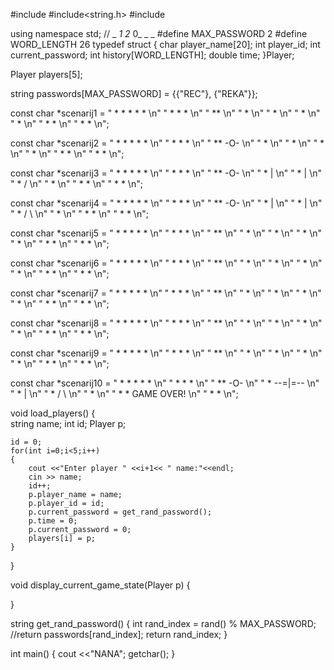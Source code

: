 #include<iostream>
#include<string.h>
#include<cstdlib>

using namespace std;
// _ _1 2_ 0_ _ _
#define  MAX_PASSWORD 2
#define WORD_LENGTH 26
typedef struct
{
	char player_name[20];
	int player_id;
	int current_password;
	int history[WORD_LENGTH];
	double time;
}Player;

Player players[5];

string passwords[MAX_PASSWORD] = {{"REC"}, {"REKA"}};

const char *scenarij1 = 
 "       *  * * * *     \n"
 "       * *      *     \n"
 "       **             \n"
 "       *              \n"
 "       *              \n"
 "       *              \n"
 "       *              \n"
 "      * *             \n"
 "     *   *            \n";
 
const char *scenarij2 = 
 "       *  * * * *     \n"
 "       * *      *     \n"
 "       **      -O-    \n"
 "       *              \n"
 "       *              \n"
 "       *              \n"
 "       *              \n"
 "      * *             \n"
 "     *   *            \n";
 
 const char *scenarij3 = 
 "       *  * * * *     \n"
 "       * *      *     \n"
 "       **      -O-    \n"
 "       *        |     \n"
 "       *        |     \n"
 "       *       /      \n"
 "       *              \n"
 "      * *             \n"
 "     *   *            \n";

 
 const char *scenarij4 = 
 "       *  * * * *     \n"
 "       * *      *     \n"
 "       **      -O-    \n"
 "       *        |     \n"
 "       *        |     \n"
 "       *       / \    \n"
 "       *              \n"
 "      * *             \n"
 "     *   *            \n";
 
 const char *scenarij5 = 
 "       *  * * * *     \n"
 "       * *      *     \n"
 "       **             \n"
 "       *              \n"
 "       *              \n"
 "       *              \n"
 "       *              \n"
 "      * *             \n"
 "     *   *            \n";
 
 const char *scenarij6 = 
 "       *  * * * *     \n"
 "       * *      *     \n"
 "       **             \n"
 "       *              \n"
 "       *              \n"
 "       *              \n"
 "       *              \n"
 "      * *             \n"
 "     *   *            \n";
 
 const char *scenarij7 = 
 "       *  * * * *     \n"
 "       * *      *     \n"
 "       **             \n"
 "       *              \n"
 "       *              \n"
 "       *              \n"
 "       *              \n"
 "      * *             \n"
 "     *   *            \n";
 
 const char *scenarij8 = 
 "       *  * * * *     \n"
 "       * *      *     \n"
 "       **             \n"
 "       *              \n"
 "       *              \n"
 "       *              \n"
 "       *              \n"
 "      * *             \n"
 "     *   *            \n";
 
 const char *scenarij9 = 
 "       *  * * * *     \n"
 "       * *      *     \n"
 "       **             \n"
 "       *              \n"
 "       *              \n"
 "       *              \n"
 "       *              \n"
 "      * *             \n"
 "     *   *            \n";
 
 const char *scenarij10 = 
 "       *  * * * *     \n"
 "       * *      *     \n"
 "       **      -O-    \n"
 "       *     --=|=--  \n"
 "       *        |     \n"
 "       *       / \    \n"
 "       *              \n"
 "      * *  GAME OVER! \n"
 "     *   *            \n";
 

void load_players()
{	
	string name;
	int id;
	Player p;
	
	id = 0;
	for(int i=0;i<5;i++)
	{
		cout <<"Enter player " <<i+1<< " name:"<<endl;
		cin >> name;
		id++;
		p.player_name = name;
		p.player_id = id;
		p.current_password = get_rand_password();
	    p.time = 0;
	    p.current_password = 0;
	    players[i] = p;
	}
}

void display_current_game_state(Player p)
{
	
}

string get_rand_password()
{
	int rand_index = rand() % MAX_PASSWORD; 
	//return passwords[rand_index];
	return rand_index;
}



int main()
{
	cout <<"NANA";
	getchar();
}
